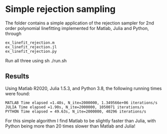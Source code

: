 # Simple rejection sampling

The folder contains a simple application of the rejection sampler for 2nd order polynomial linefitting implemented for Matlab, Julia and Python, through 
 
    ex_linefit_rejection.m
    ex_linefit_rejection.jl
    ex_linefit_rejection.py
    
Run all three using 
sh ./run.sh

## Results

Using Matlab R2020, Julia 1.5.3, and Python 3.8, the following running times were found:

    MATLAB Time elapsed =1.48s, N_ite=2000000, 1.349566e+06 iterations/s
    JULIA Time elapsed =1.90s, N_ite=2000000, 1050071 iterations/s
    PYTHON Time elapsed = 49.63s, N_ite=2000000, 40296 iterations/s

For this simple algorithm I find Matlab to be slightly faster than Julia, with Python being more than 20 times slower than Matlab and Julia!
